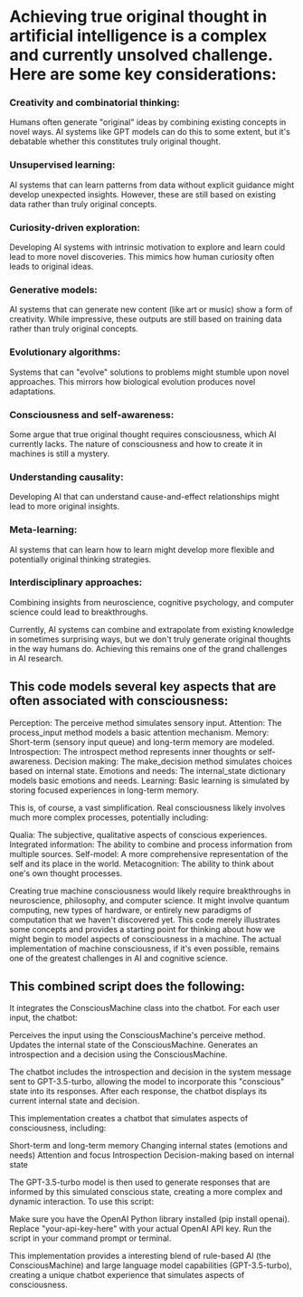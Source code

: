 # Achieving true original thought in artificial intelligence is a complex and currently unsolved challenge. Here are some key considerations:

### Creativity and combinatorial thinking:

Humans often generate "original" ideas by combining existing concepts in novel ways.
AI systems like GPT models can do this to some extent, but it's debatable whether this constitutes truly original thought.


### Unsupervised learning:

AI systems that can learn patterns from data without explicit guidance might develop unexpected insights.
However, these are still based on existing data rather than truly original concepts.


### Curiosity-driven exploration:

Developing AI systems with intrinsic motivation to explore and learn could lead to more novel discoveries.
This mimics how human curiosity often leads to original ideas.


### Generative models:

AI systems that can generate new content (like art or music) show a form of creativity.
While impressive, these outputs are still based on training data rather than truly original concepts.


### Evolutionary algorithms:

Systems that can "evolve" solutions to problems might stumble upon novel approaches.
This mirrors how biological evolution produces novel adaptations.


### Consciousness and self-awareness:

Some argue that true original thought requires consciousness, which AI currently lacks.
The nature of consciousness and how to create it in machines is still a mystery.


### Understanding causality:

Developing AI that can understand cause-and-effect relationships might lead to more original insights.


### Meta-learning:

AI systems that can learn how to learn might develop more flexible and potentially original thinking strategies.


### Interdisciplinary approaches:

Combining insights from neuroscience, cognitive psychology, and computer science could lead to breakthroughs.

Currently, AI systems can combine and extrapolate from existing knowledge in sometimes surprising ways, but we don't truly generate original thoughts in the way humans do. Achieving this remains one of the grand challenges in AI research.

## This code models several key aspects that are often associated with consciousness:

Perception: The perceive method simulates sensory input.
Attention: The process_input method models a basic attention mechanism.
Memory: Short-term (sensory input queue) and long-term memory are modeled.
Introspection: The introspect method represents inner thoughts or self-awareness.
Decision making: The make_decision method simulates choices based on internal state.
Emotions and needs: The internal_state dictionary models basic emotions and needs.
Learning: Basic learning is simulated by storing focused experiences in long-term memory.

This is, of course, a vast simplification. Real consciousness likely involves much more complex processes, potentially including:

Qualia: The subjective, qualitative aspects of conscious experiences.
Integrated information: The ability to combine and process information from multiple sources.
Self-model: A more comprehensive representation of the self and its place in the world.
Metacognition: The ability to think about one's own thought processes.

Creating true machine consciousness would likely require breakthroughs in neuroscience, philosophy, and computer science. It might involve quantum computing, new types of hardware, or entirely new paradigms of computation that we haven't discovered yet.
This code merely illustrates some concepts and provides a starting point for thinking about how we might begin to model aspects of consciousness in a machine. The actual implementation of machine consciousness, if it's even possible, remains one of the greatest challenges in AI and cognitive science.

## This combined script does the following:

It integrates the ConsciousMachine class into the chatbot.
For each user input, the chatbot:

Perceives the input using the ConsciousMachine's perceive method.
Updates the internal state of the ConsciousMachine.
Generates an introspection and a decision using the ConsciousMachine.


The chatbot includes the introspection and decision in the system message sent to GPT-3.5-turbo, allowing the model to incorporate this "conscious" state into its responses.
After each response, the chatbot displays its current internal state and decision.

This implementation creates a chatbot that simulates aspects of consciousness, including:

Short-term and long-term memory
Changing internal states (emotions and needs)
Attention and focus
Introspection
Decision-making based on internal state

The GPT-3.5-turbo model is then used to generate responses that are informed by this simulated conscious state, creating a more complex and dynamic interaction.
To use this script:

Make sure you have the OpenAI Python library installed (pip install openai).
Replace "your-api-key-here" with your actual OpenAI API key.
Run the script in your command prompt or terminal.

This implementation provides a interesting blend of rule-based AI (the ConsciousMachine) and large language model capabilities (GPT-3.5-turbo), creating a unique chatbot experience that simulates aspects of consciousness.
